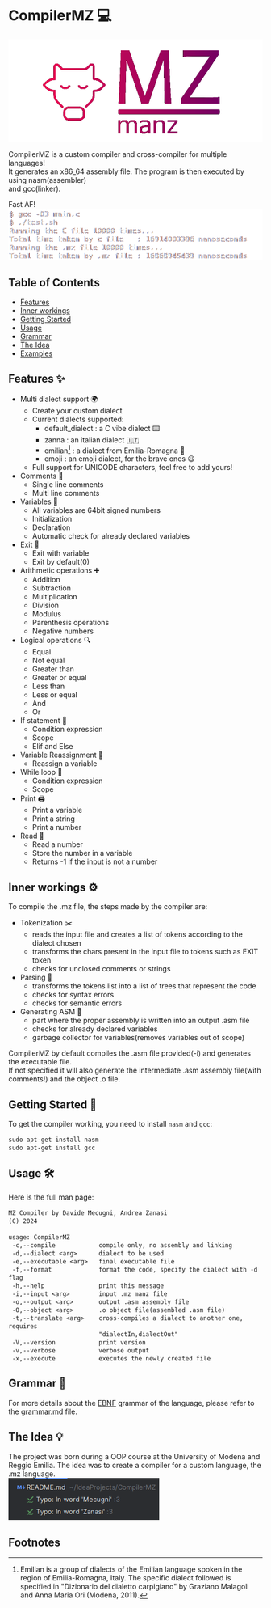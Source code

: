 # CompilerMZ :computer:

![Compiler logo](READMESOURCES/logo.png)

CompilerMZ is a custom compiler and cross-compiler for multiple languages! \
It generates an x86_64 assembly file. The program is then executed by using nasm(assembler) \
and gcc(linker).

Fast AF! \
![C vs MZ](READMESOURCES/CvsMZ.png)

## Table of Contents
- [Features](#features-sparkles)
- [Inner workings](#inner-workings-gear)
- [Getting Started](#getting-started-rocket)
- [Usage](#usage-hammer_and_wrench)
- [Grammar](#grammar-book)
- [The Idea](#the-idea-bulb)
- [Examples](examples.md)
## Features :sparkles:

- Multi dialect support :earth_africa:
  - Create your custom dialect
  - Current dialects supported:
    - default_dialect : a C vibe dialect :keyboard:
    - zanna : an italian dialect :it:
    - emilian[^1] : a dialect from Emilia-Romagna :spaghetti:
    - emoji : an emoji dialect, for the brave ones :smiley:
  - Full support for UNICODE characters, feel free to add yours!
- Comments :speech_balloon:
  - Single line comments
  - Multi line comments
- Variables :abacus:
  - All variables are 64bit signed numbers   
  - Initialization
  - Declaration
  - Automatic check for already declared variables
- Exit :door:
  - Exit with variable
  - Exit by default(0)
- Arithmetic operations :heavy_plus_sign:
  - Addition
  - Subtraction
  - Multiplication
  - Division
  - Modulus
  - Parenthesis operations
  - Negative numbers
- Logical operations :mag:
  - Equal
  - Not equal
  - Greater than
  - Greater or equal
  - Less than
  - Less or equal
  - And
  - Or
- If statement :triangular_flag_on_post:
  - Condition expression
  - Scope
  - Elif and Else
- Variable Reassignment :arrows_counterclockwise:
  - Reassign a variable
- While loop :repeat:
  - Condition expression
  - Scope
- Print :printer:
  - Print a variable
  - Print a string
  - Print a number
- Read :blue_book:
  - Read a number
  - Store the number in a variable
  - Returns -1 if the input is not a number

## Inner workings :gear:
To compile the .mz file, the steps made by the compiler are:
- Tokenization :scissors:
  - reads the input file and creates a list of tokens according to the dialect chosen 
  - transforms the chars present in the input file to tokens such as EXIT token
  - checks for unclosed comments or strings
- Parsing :deciduous_tree:
  - transforms the tokens list into a list of trees that represent the code
  - checks for syntax errors
  - checks for semantic errors
- Generating ASM :hammer:
  - part where the proper assembly is written into an output .asm file
  - checks for already declared variables
  - garbage collector for variables(removes variables out of scope)

CompilerMZ by default compiles the .asm file provided(-i) and generates the executable file. \
If not specified it will also generate the intermediate .asm assembly file(with comments!) and the object .o file.
## Getting Started :rocket:

To get the compiler working, you need to install `nasm` and `gcc`:

```shell
sudo apt-get install nasm
sudo apt-get install gcc
```

## Usage :hammer_and_wrench:
Here is the full man page:
```shell
MZ Compiler by Davide Mecugni, Andrea Zanasi
(C) 2024

usage: CompilerMZ
 -c,--compile            compile only, no assembly and linking
 -d,--dialect <arg>      dialect to be used
 -e,--executable <arg>   final executable file
 -f,--format             format the code, specify the dialect with -d flag
 -h,--help               print this message
 -i,--input <arg>        input .mz manz file
 -o,--output <arg>       output .asm assembly file
 -O,--object <arg>       .o object file(assembled .asm file)
 -t,--translate <arg>    cross-compiles a dialect to another one, requires
                         "dialectIn,dialectOut"
 -V,--version            print version
 -v,--verbose            verbose output
 -x,--execute            executes the newly created file
```

## Grammar :book:

For more details about the [EBNF](https://en.wikipedia.org/wiki/Extended_Backus%E2%80%93Naur_form) grammar of the language, please refer to the [grammar.md](grammar.md) file.

## The Idea :bulb:
The project was born during a OOP course at the University of Modena and Reggio Emilia. The idea was to create a compiler for a custom language, the .mz language.  
<img src="READMESOURCES/warning.png" alt="CompilerMZ"></img>

## Footnotes

[^1]: Emilian is a group of dialects of the Emilian language spoken in the region of Emilia-Romagna, Italy. The specific dialect followed is specified in "Dizionario del dialetto carpigiano" by Graziano Malagoli and Anna Maria Ori (Modena, 2011).
